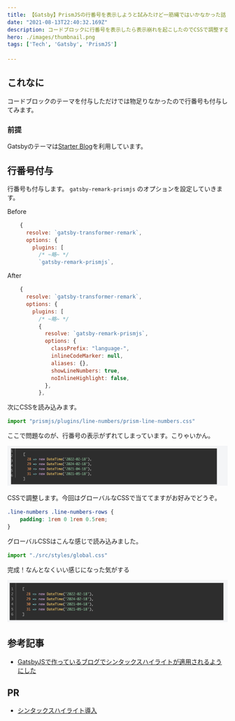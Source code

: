 ```yaml
---
title: 【Gatsby】PrismJSの行番号を表示しようと試みたけど一筋縄ではいかなかった話
date: "2021-08-13T22:40:32.169Z"
description: コードブロックに行番号を表示したら表示崩れを起こしたのでCSSで調整する
hero: ./images/thumbnail.png
tags: ['Tech', 'Gatsby', 'PrismJS']

---
```


## これなに

コードブロックのテーマを付与しただけでは物足りなかったので行番号も付与してみます。


### 前提

Gatsbyのテーマは[Starter Blog](https://www.gatsbyjs.com/starters/gatsbyjs/gatsby-starter-blog)を利用しています。


## 行番号付与

行番号も付与します。 `gatsby-remark-prismjs` のオプションを設定していきます。

Before

```js:title=gatsby-config.js
    {
      resolve: `gatsby-transformer-remark`,
      options: {
        plugins: [
          /* ~略~ */
          `gatsby-remark-prismjs`,
```

After

```js:title=gatsby-config.js
    {
      resolve: `gatsby-transformer-remark`,
      options: {
        plugins: [
          /* ~略~ */
          {
            resolve: `gatsby-remark-prismjs`,
            options: {
              classPrefix: "language-",
              inlineCodeMarker: null,
              aliases: {},
              showLineNumbers: true,
              noInlineHighlight: false,
            },
          },
```

次にCSSを読み込みます。

```js:title=gatsby-browser.js
import "prismjs/plugins/line-numbers/prism-line-numbers.css" 
```

ここで問題なのが、行番号の表示がずれてしまっています。こりゃいかん。

![行番号CSS当てる前](./images/before-css.png)

CSSで調整します。今回はグローバルなCSSで当ててますがお好みでどうぞ。

```css:title=global.css
.line-numbers .line-numbers-rows {
    padding: 1rem 0 1rem 0.5rem;
}
```

グローバルCSSはこんな感じで読み込みました。

```js:title=gatsby-browser.js
import "./src/styles/global.css"
```

完成！なんとなくいい感じになった気がする

![行番号CSS当てた後](./images/after-css.png)

## 参考記事

- [GatsbyJSで作っているブログでシンタックスハイライトが適用されるようにした](https://kikunantoka.com/2019/12/03--install-syntax-highlight/)

## PR

- [シンタックスハイライト導入](https://github.com/sotaryoutarou/sotaryoutarou.github.io/pull/44)